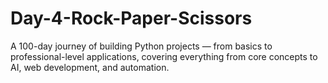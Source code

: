 # Day-4-Rock-Paper-Scissors
A 100-day journey of building Python projects — from basics to professional-level applications, covering everything from core concepts to AI, web development, and automation.
